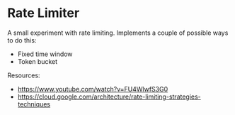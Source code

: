 # Rate Limiter

A small experiment with rate limiting. Implements a couple of possible ways to do this:

- Fixed time window
- Token bucket

Resources:
- https://www.youtube.com/watch?v=FU4WlwfS3G0
- https://cloud.google.com/architecture/rate-limiting-strategies-techniques
